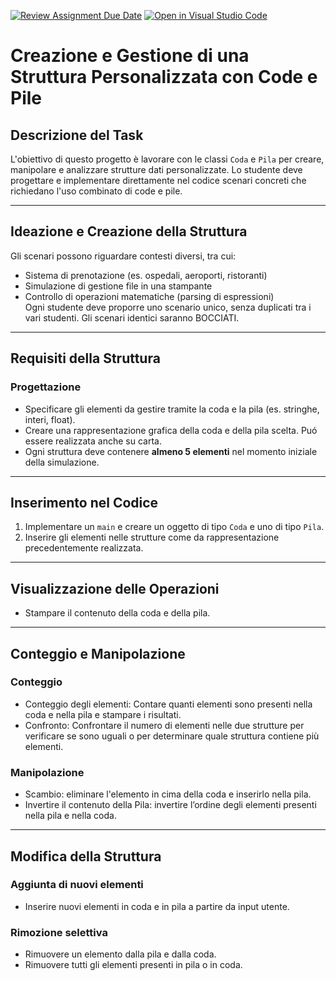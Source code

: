 [![Review Assignment Due Date](https://classroom.github.com/assets/deadline-readme-button-22041afd0340ce965d47ae6ef1cefeee28c7c493a6346c4f15d667ab976d596c.svg)](https://classroom.github.com/a/vSW79Hq8)
[![Open in Visual Studio Code](https://classroom.github.com/assets/open-in-vscode-2e0aaae1b6195c2367325f4f02e2d04e9abb55f0b24a779b69b11b9e10269abc.svg)](https://classroom.github.com/online_ide?assignment_repo_id=18064247&assignment_repo_type=AssignmentRepo)
# Creazione e Gestione di una Struttura Personalizzata con Code e Pile  

## Descrizione del Task  
L'obiettivo di questo progetto è lavorare con le classi `Coda` e `Pila` per creare, manipolare e analizzare strutture dati personalizzate. Lo studente deve progettare e implementare direttamente nel codice scenari concreti che richiedano l'uso combinato di code e pile.  

---

## Ideazione e Creazione della Struttura  
Gli scenari possono riguardare contesti diversi, tra cui:  
- Sistema di prenotazione (es. ospedali, aeroporti, ristoranti)  
- Simulazione di gestione file in una stampante  
- Controllo di operazioni matematiche (parsing di espressioni)  
Ogni studente deve proporre uno scenario unico, senza duplicati tra i vari studenti. Gli scenari identici saranno BOCCIATI.  

---

## Requisiti della Struttura  

### Progettazione  
- Specificare gli elementi da gestire tramite la coda e la pila (es. stringhe, interi, float).  
- Creare una rappresentazione grafica della coda e della pila scelta. Puó essere realizzata anche su carta.  
- Ogni struttura deve contenere **almeno 5 elementi** nel momento iniziale della simulazione.
  
---

## Inserimento nel Codice  
1. Implementare un `main` e creare un oggetto di tipo `Coda` e uno di tipo `Pila`.  
2. Inserire gli elementi nelle strutture come da rappresentazione precedentemente realizzata.  

---

## Visualizzazione delle Operazioni  
- Stampare il contenuto della coda e della pila.  

---

## Conteggio e Manipolazione  
### Conteggio  
- Conteggio degli elementi: Contare quanti elementi sono presenti nella coda e nella pila e stampare i risultati.
- Confronto: Confrontare il numero di elementi nelle due strutture per verificare se sono uguali o per determinare quale struttura contiene più elementi.
  
### Manipolazione  
- Scambio: eliminare l'elemento in cima della coda e inserirlo nella pila.
- Invertire il contenuto della Pila: invertire l’ordine degli elementi presenti nella pila e nella coda.

---

## Modifica della Struttura  
### Aggiunta di nuovi elementi  
- Inserire nuovi elementi in coda e in pila a partire da input utente.  

### Rimozione selettiva  
- Rimuovere un elemento dalla pila e dalla coda.
- Rimuovere tutti gli elementi presenti in pila o in coda.  
